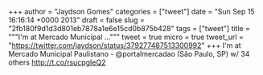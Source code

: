 
+++
author = "Jaydson Gomes"
categories = ["tweet"]
date = "Sun Sep 15 16:16:14 +0000 2013"
draft = false
slug = "2fb180f9d1d3d801eb7878a1e6e15cd0b875b428"
tags = ["tweet"]
title = """I'm at Mercado Municipal ..."""
tweet = true
micro = true
tweet_url = "https://twitter.com/jaydson/status/379277487513300992"
+++
I'm at Mercado Municipal Paulistano - @portalmercadao (São Paulo, SP) w/ 34 others http://t.co/rsucpgIeQ2
